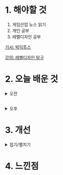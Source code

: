 
# 1. 해야할 것

1. 게임산업 뉴스 읽기 
2. 개인 공부  
3. 레벨디자인 공부

[기사: 빅딕투스](https://www.gameinsight.co.kr/news/articleView.html?idxno=32003)

[강의: 레벨디자인 탐구](https://dev.epicgames.com/community/learning/courses/MKM/unreal-engine-8dab21/YjM7/unreal-engine-6c2f83)

# 2. 오늘 배운 것

<details>
<summary>오전</summary>

## 레벨 디자인 기획서 개선

![image](https://github.com/JM94Ent/TIL-WIL/assets/143363550/4413687c-8c9d-47b0-a65b-ba324fc5ad09)

</details>

##

<details>
<summary>오후</summary>

## 레벨 디자인 레벨 툴 제작

1. 지오메트리 박스를 이용한 프록시 제작

![image](https://github.com/JM94Ent/TIL-WIL/assets/143363550/833986b0-81da-4dce-b1e8-c3f6eeba1a2e)

2. 선택된 액터만 표시

![image](https://github.com/JM94Ent/TIL-WIL/assets/143363550/57b40662-7d1b-4631-82a7-21cfc76fd112)

![image](https://github.com/JM94Ent/TIL-WIL/assets/143363550/789db04b-445a-4f7c-aeef-8aac0399201f)

3. 레벨 에지 표시

![image](https://github.com/JM94Ent/TIL-WIL/assets/143363550/1735abc9-a685-4651-9b9f-ed63d1a45786)


![image](https://github.com/JM94Ent/TIL-WIL/assets/143363550/1cb293a0-f8f0-4eff-9aad-ed2d348536d3)


</details>




# 3. 개선


<details>
<summary>접기/펼치기</summary>

![image](https://github.com/JM94Ent/TIL-WIL/assets/143363550/4413687c-8c9d-47b0-a65b-ba324fc5ad09)

</details>



# 4. 느낀점


